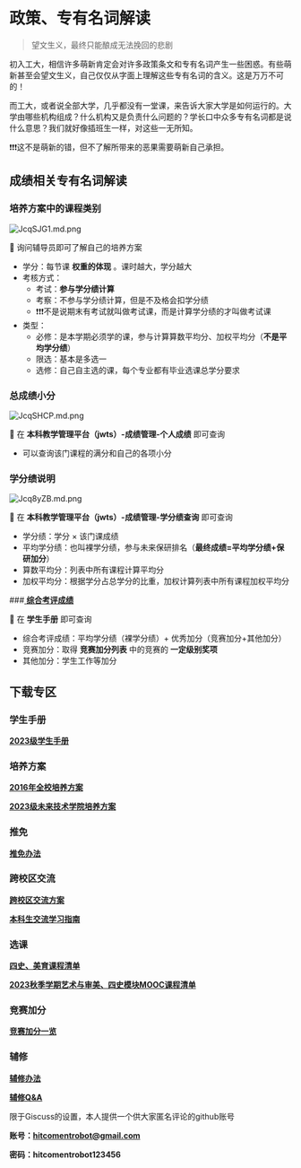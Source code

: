 

# **政策、专有名词解读**

> 望文生义，最终只能酿成无法挽回的悲剧

初入工大，相信许多萌新肯定会对许多政策条文和专有名词产生一些困惑。有些萌新甚至会望文生义，自己仅仅从字面上理解这些专有名词的含义。这是万万不可的！

而工大，或者说全部大学，几乎都没有一堂课，来告诉大家大学是如何运行的。大学由哪些机构组成？什么机构又是负责什么问题的？学长口中众多专有名词都是说什么意思？我们就好像插班生一样，对这些一无所知。

❗❗❗这不是萌新的错，但不了解所带来的恶果需要萌新自己承担。

## **成绩相关专有名词解读**

### **培养方案中的课程类别**

![JcqSJG1.md.png](https://iili.io/JcqSJG1.md.png)

🌟 询问辅导员即可了解自己的培养方案

- 学分：每节课 **权重的体现** 。课时越大，学分越大
- 考核方式：
    - 考试：**参与学分绩计算** 
    - 考察：不参与学分绩计算，但是不及格会扣学分绩
    - ❗❗❗不是说期末有考试就叫做考试课，而是计算学分绩的才叫做考试课
- 类型：
    - 必修：是本学期必须学的课，参与计算算数平均分、加权平均分（**不是平均学分绩**）
    - 限选：基本是多选一
    - 选修：自己自主选的课，每个专业都有毕业选课总学分要求

### **总成绩小分**

![JcqSHCP.md.png](https://iili.io/JcqSHCP.md.png)

🌟 在 **本科教学管理平台（jwts）-成绩管理-个人成绩** 即可查询

- 可以查询该门课程的满分和自己的各项小分

### **学分绩说明**

![Jcq8yZB.md.png](https://iili.io/Jcq8yZB.md.png)

🌟 在 **本科教学管理平台（jwts）-成绩管理-学分绩查询** 即可查询

- 学分绩：学分 × 该门课成绩
- 平均学分绩：也叫裸学分绩，参与未来保研排名（**最终成绩=平均学分绩+保研加分**）
- 算数平均分：列表中所有课程计算平均分
- 加权平均分：根据学分占总学分的比重，加权计算列表中所有课程加权平均分


###<a href="https://cdn.jsdelivr.net/gh/HIT-OpenCS/HIT-OpenCS-Files/萌新指南/推免办法.pdf" target="_blank"> **综合考评成绩**</a>

🌟 在 **学生手册** 即可查询

- 综合考评成绩：平均学分绩（裸学分绩）+ 优秀加分（竞赛加分+其他加分）
- 竞赛加分：取得 **竞赛加分列表** 中的竞赛的 **一定级别奖项**
- 其他加分：学生工作等加分




## **下载专区**

### **学生手册**

[**2023级学生手册**](https://cdn.jsdelivr.net/gh/HIT-OpenCS/HIT-OpenCS-Files/萌新指南/23学生手册.pdf)

### **培养方案**

[**2016年全校培养方案**](https://cdn.jsdelivr.net/gh/HIT-OpenCS/HIT-OpenCS-Files/萌新指南/2016全校培养方案一览.pdf)

[**2023级未来技术学院培养方案**](https://cdn.jsdelivr.net/gh/HIT-OpenCS/HIT-OpenCS-Files/萌新指南/23未来技术培养方案.pdf)


### **推免**

[**推免办法**](https://cdn.jsdelivr.net/gh/HIT-OpenCS/HIT-OpenCS-Files/萌新指南/推免办法.pdf)

### **跨校区交流**

[**跨校区交流方案**](https://cdn.jsdelivr.net/gh/HIT-OpenCS/HIT-OpenCS-Files/萌新指南/跨校区交流方案.pdf)

[**本科生交流学习指南**](https://cdn.jsdelivr.net/gh/HIT-OpenCS/HIT-OpenCS-Files/萌新指南/本科生交流学习指南.pdf)



### **选课**

[**四史、美育课程清单**](https://cdn.jsdelivr.net/gh/HIT-OpenCS/HIT-OpenCS-Files/萌新指南/艺术与审美、四史模块课程清单(1).pdf)

[**2023秋季学期艺术与审美、四史模块MOOC课程清单**](https://cdn.jsdelivr.net/gh/HIT-OpenCS/HIT-OpenCS-Files/萌新指南/2023秋季学期艺术与审美、四史模块MOOC课程清单.pdf)


### **竞赛加分**

[**竞赛加分一览**](https://cdn.jsdelivr.net/gh/HIT-OpenCS/HIT-OpenCS-Files/萌新指南/竞赛加分一览.pdf)

### **辅修**

[**辅修办法**](https://cdn.jsdelivr.net/gh/HIT-OpenCS/HIT-OpenCS-Files/萌新指南/辅修.pdf)

[**辅修Q&A**](https://cdn.jsdelivr.net/gh/HIT-OpenCS/HIT-OpenCS-Files/萌新指南/辅修Q&A.pdf)




限于Giscuss的设置，本人提供一个供大家匿名评论的github账号

**账号：hitcomentrobot@gmail.com**

**密码：hitcomentrobot123456**